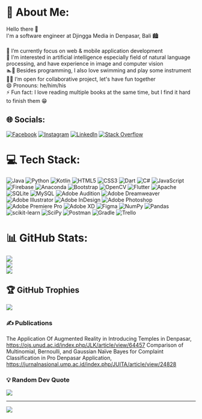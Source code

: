# 💫 About Me:
Hello there 👋<br>I'm a software engineer at Djingga Media in Denpasar, Bali 🏙️<br><br>🚀 I’m currently focus on web & mobile application development<br>🔭 I'm interested in artificial intelligence especially field of natural language processing, and have experience in image and computer vision<br>🏊🎸 Besides programming, I also love swimming and play some instrument<br>🧑‍💻 I’m open for collaborative project, let's have fun together<br>😄 Pronouns: he/him/his<br>⚡ Fun fact: I love reading multiple books at the same time, but I find it hard to finish them 😁

## 🌐 Socials:
[![Facebook](https://img.shields.io/badge/Facebook-%231877F2.svg?logo=Facebook&logoColor=white)](https://www.facebook.com/Ibmhndr/)
[![Instagram](https://img.shields.io/badge/Instagram-%23E4405F.svg?logo=Instagram&logoColor=white)](https://instagram.com/gusmhndraa)
[![LinkedIn](https://img.shields.io/badge/LinkedIn-%230077B5.svg?logo=linkedin&logoColor=white)](https://www.linkedin.com/in/ida-bagus-mahendra-b75552217/)
[![Stack Overflow](https://img.shields.io/badge/-Stackoverflow-FE7A16?logo=stack-overflow&logoColor=white)](https://stackoverflow.com/users/16424125) 

# 💻 Tech Stack:
![Java](https://img.shields.io/badge/java-%23ED8B00.svg?style=flat&logo=java&logoColor=white) ![Python](https://img.shields.io/badge/python-3670A0?style=flat&logo=python&logoColor=ffdd54) ![Kotlin](https://img.shields.io/badge/kotlin-%230095D5.svg?style=flat&logo=kotlin&logoColor=white) ![HTML5](https://img.shields.io/badge/html5-%23E34F26.svg?style=flat&logo=html5&logoColor=white) ![CSS3](https://img.shields.io/badge/css3-%231572B6.svg?style=flat&logo=css3&logoColor=white) ![Dart](https://img.shields.io/badge/dart-%230175C2.svg?style=flat&logo=dart&logoColor=white) ![C#](https://img.shields.io/badge/c%23-%23239120.svg?style=flat&logo=c-sharp&logoColor=white) ![JavaScript](https://img.shields.io/badge/javascript-%23323330.svg?style=flat&logo=javascript&logoColor=%23F7DF1E) ![Firebase](https://img.shields.io/badge/firebase-%23039BE5.svg?style=flat&logo=firebase) ![Anaconda](https://img.shields.io/badge/Anaconda-%2344A833.svg?style=flat&logo=anaconda&logoColor=white) ![Bootstrap](https://img.shields.io/badge/bootstrap-%23563D7C.svg?style=flat&logo=bootstrap&logoColor=white) ![OpenCV](https://img.shields.io/badge/opencv-%23white.svg?style=flat&logo=opencv&logoColor=white) ![Flutter](https://img.shields.io/badge/Flutter-%2302569B.svg?style=flat&logo=Flutter&logoColor=white) ![Apache](https://img.shields.io/badge/apache-%23D42029.svg?style=flat&logo=apache&logoColor=white) ![SQLite](https://img.shields.io/badge/sqlite-%2307405e.svg?style=flat&logo=sqlite&logoColor=white) ![MySQL](https://img.shields.io/badge/mysql-%2300f.svg?style=flat&logo=mysql&logoColor=white) ![Adobe Audition](https://img.shields.io/badge/Adobe%20Audition-9999FF.svg?style=flat&logo=Adobe%20Audition&logoColor=white) ![Adobe Dreamweaver](https://img.shields.io/badge/Adobe%20Dreamweaver-FF61F6.svg?style=flat&logo=Adobe%20Dreamweaver&logoColor=white) ![Adobe Illustrator](https://img.shields.io/badge/adobeillustrator-%23FF9A00.svg?style=flat&logo=adobeillustrator&logoColor=white) ![Adobe InDesign](https://img.shields.io/badge/Adobe%20InDesign-49021F?style=flat&logo=adobeindesign&logoColor=white) ![Adobe Photoshop](https://img.shields.io/badge/adobephotoshop-%2331A8FF.svg?style=flat&logo=adobephotoshop&logoColor=white) ![Adobe Premiere Pro](https://img.shields.io/badge/Adobe%20Premiere%20Pro-9999FF.svg?style=flat&logo=Adobe%20Premiere%20Pro&logoColor=white) ![Adobe XD](https://img.shields.io/badge/Adobe%20XD-470137?style=flat&logo=Adobe%20XD&logoColor=#FF61F6) 	![Figma](https://img.shields.io/badge/figma-%23F24E1E.svg?style=flat&logo=figma&logoColor=white) ![NumPy](https://img.shields.io/badge/numpy-%23013243.svg?style=flat&logo=numpy&logoColor=white) ![Pandas](https://img.shields.io/badge/pandas-%23150458.svg?style=flat&logo=pandas&logoColor=white) ![scikit-learn](https://img.shields.io/badge/scikit--learn-%23F7931E.svg?style=flat&logo=scikit-learn&logoColor=white) ![SciPy](https://img.shields.io/badge/SciPy-%230C55A5.svg?style=flat&logo=scipy&logoColor=%white) ![Postman](https://img.shields.io/badge/Postman-FF6C37?style=flat&logo=postman&logoColor=white) ![Gradle](https://img.shields.io/badge/Gradle-02303A.svg?style=flat&logo=Gradle&logoColor=white) ![Trello](https://img.shields.io/badge/Trello-%23026AA7.svg?style=flat&logo=Trello&logoColor=white)
# 📊 GitHub Stats:
![](https://github-readme-stats.vercel.app/api?username=ibmhndr&theme=dark&hide_border=false&include_all_commits=true&count_private=true)<br/>
![](https://github-readme-streak-stats.herokuapp.com/?user=ibmhndr&theme=dark&hide_border=false)<br/>
![](https://github-readme-stats.vercel.app/api/top-langs/?username=ibmhndr&theme=dark&hide_border=false&include_all_commits=true&count_private=true&layout=compact)

## 🏆 GitHub Trophies
![](https://github-profile-trophy.vercel.app/?username=ibmhndr&theme=apprentice&no-frame=true&no-bg=false&margin-w=4)

### ✍️ Publications

The Application Of Augmented Reality in Introducing Temples in Denpasar,
https://ojs.unud.ac.id/index.php/JLK/article/view/64457
Comparison of Multinomial, Bernoulli, and Gaussian Naïve Bayes for Complaint Classification in Pro Denpasar Application,
https://jurnalnasional.ump.ac.id/index.php/JUITA/article/view/24828

### 💡 Random Dev Quote
![](https://quotes-github-readme.vercel.app/api?type=vetical&theme=merko)

---
[![](https://visitcount.itsvg.in/api?id=ibmhndr&icon=0&color=9)](https://visitcount.itsvg.in)

<!-- Proudly created with GPRM ( https://gprm.itsvg.in ) -->
